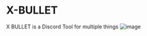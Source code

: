 # X-BULLET
X BULLET is a Discord Tool for multiple things
![image](https://user-images.githubusercontent.com/116384757/210658263-78181666-4360-49d1-9e49-66bbd158d5f9.png)
